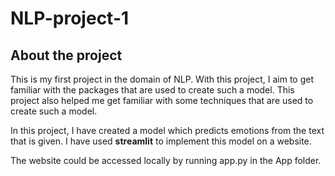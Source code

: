 # NLP-project-1

## About the project
This is my first project in the domain of NLP. With this project, I aim to get familiar with the packages that are used to create such a model. This project also helped me get familiar with some techniques that are used to create such a model. 

In this project, I have created a model which predicts emotions from the text that is given. I have used **streamlit** to implement this model on a website.

The website could be accessed locally by running app.py in the App folder. 



